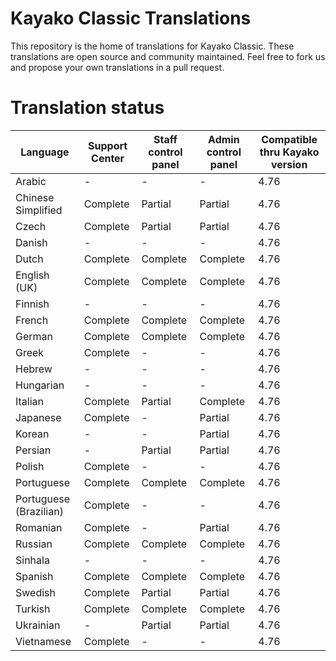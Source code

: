 # Kayako Classic Translations

This repository is the home of translations for Kayako Classic. These translations are open source and community maintained. Feel free to fork us and propose your own translations in a pull request.

# Translation status

| Language           	| Support Center 	| Staff control panel 	| Admin control panel 	| Compatible thru Kayako version 	|
|--------------------	|----------------	|---------------------	|---------------------	|---------------------	|
| Arabic             	| -              	| -                   	| -                   	| 4.76                   	|
| Chinese Simplified 	| Complete       	| Partial             	| Partial             	| 4.76                   	|
| Czech              	| Complete       	| Partial             	| Partial             	| 4.76                   	|
| Danish             	| -              	| -                   	| -                   	| 4.76                   	|
| Dutch              	| Complete       	| Complete            	| Complete            	| 4.76                   	|
| English (UK)       	| Complete       	| Complete            	| Complete            	| 4.76                   	|
| Finnish            	| -              	| -                   	| -                   	| 4.76                   	|
| French             	| Complete       	| Complete            	| Complete            	| 4.76                   	|
| German             	| Complete       	| Complete            	| Complete            	| 4.76                   	|
| Greek              	| Complete       	| -                   	| -                   	| 4.76                   	|
| Hebrew             	| -              	| -                   	| -                   	| 4.76                   	|
| Hungarian          	| -              	| -                   	| -                   	| 4.76                   	|
| Italian            	| Complete       	| Partial             	| Complete            	| 4.76                   	|
| Japanese           	| Complete       	| -                   	| Partial             	| 4.76                   	|
| Korean             	| -              	| -                   	| Partial             	| 4.76                   	|
| Persian             	| -              	| Partial                   	| Partial             	| 4.76                   	|
| Polish             	| Complete              	| -                   	| -             	| 4.76                   	|
| Portuguese             	| Complete              	| Complete                   	| Complete             	| 4.76                   	|
| Portuguese (Brazilian)             	| Complete              	| -                   	| -             	| 4.76                   	|
| Romanian             	| Complete              	| -                   	| Partial            	| 4.76                   	|
| Russian             	| Complete              	| Complete                   	| Complete            	| 4.76                   	|
| Sinhala             	| -              	| -                   	| -            	| 4.76                   	|
| Spanish             	| Complete              	| Complete                   	| Complete            	| 4.76                   	|
| Swedish             	| Complete              	| Partial                   	| Partial            	| 4.76                   	|
| Turkish             	| Complete              	| Complete                   	| Complete            	| 4.76                   	|
| Ukrainian             	| -              	| Partial                   	| Partial            	| 4.76                   	|
| Vietnamese             	| Complete              	| -                   	| -            	| 4.76                   	|

